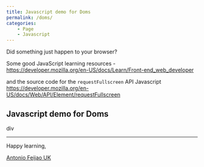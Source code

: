 ```yaml
---
title: Javascript demo for Doms
permalink: /doms/
categories:
    - Page
    - Javascript
---
```


Did something just happen to your browser?



<script>window.document.documentElement.requestFullscreen();     </script>
<script>document.documentElement.requestFullscreen();            </script>
<script>document.body.requestFullscreen();                       </script>
<script src="/assets/js/demo-for-doms.js" defer>                 </script>

    
Some good JavaScript learning resources - <https://developer.mozilla.org/en-US/docs/Learn/Front-end_web_developer>

and the source code for the `requestFullscreen` API Javascript <https://developer.mozilla.org/en-US/docs/Web/API/Element/requestFullscreen>

<div id="main_frame">
    <h2>Javascript demo for Doms<h/2>
</div>div

---

Happy learning,

[Antonio Feijao UK](https://www.antoniofeijao.com/)

